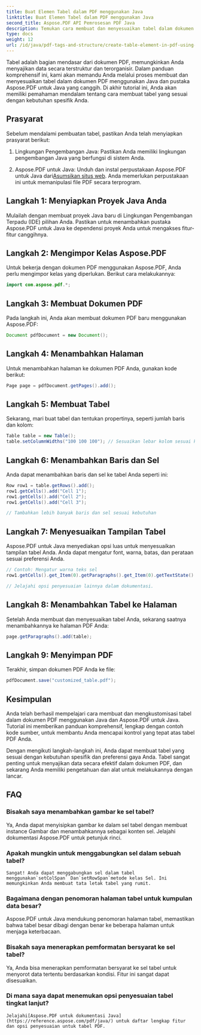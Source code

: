 ```yaml
---
title: Buat Elemen Tabel dalam PDF menggunakan Java
linktitle: Buat Elemen Tabel dalam PDF menggunakan Java
second_title: Aspose.PDF API Pemrosesan PDF Java
description: Temukan cara membuat dan menyesuaikan tabel dalam dokumen PDF menggunakan Java dan Aspose.PDF untuk Java. Ikuti panduan terperinci kami dengan contoh kode sumber untuk kontrol yang tepat atas tabel PDF Anda.
type: docs
weight: 12
url: /id/java/pdf-tags-and-structure/create-table-element-in-pdf-using-java/
---
```



Tabel adalah bagian mendasar dari dokumen PDF, memungkinkan Anda menyajikan data secara terstruktur dan terorganisir. Dalam panduan komprehensif ini, kami akan memandu Anda melalui proses membuat dan menyesuaikan tabel dalam dokumen PDF menggunakan Java dan pustaka Aspose.PDF untuk Java yang canggih. Di akhir tutorial ini, Anda akan memiliki pemahaman mendalam tentang cara membuat tabel yang sesuai dengan kebutuhan spesifik Anda.

## Prasyarat

Sebelum mendalami pembuatan tabel, pastikan Anda telah menyiapkan prasyarat berikut:

1. Lingkungan Pengembangan Java: Pastikan Anda memiliki lingkungan pengembangan Java yang berfungsi di sistem Anda.

2.  Aspose.PDF untuk Java: Unduh dan instal perpustakaan Aspose.PDF untuk Java dari[Asumsikan situs web](https://releases.aspose.com/pdf/java/). Anda memerlukan perpustakaan ini untuk memanipulasi file PDF secara terprogram.

## Langkah 1: Menyiapkan Proyek Java Anda

Mulailah dengan membuat proyek Java baru di Lingkungan Pengembangan Terpadu (IDE) pilihan Anda. Pastikan untuk menambahkan pustaka Aspose.PDF untuk Java ke dependensi proyek Anda untuk mengakses fitur-fitur canggihnya.

## Langkah 2: Mengimpor Kelas Aspose.PDF

Untuk bekerja dengan dokumen PDF menggunakan Aspose.PDF, Anda perlu mengimpor kelas yang diperlukan. Berikut cara melakukannya:

```java
import com.aspose.pdf.*;
```

## Langkah 3: Membuat Dokumen PDF

Pada langkah ini, Anda akan membuat dokumen PDF baru menggunakan Aspose.PDF:

```java
Document pdfDocument = new Document();
```

## Langkah 4: Menambahkan Halaman

Untuk menambahkan halaman ke dokumen PDF Anda, gunakan kode berikut:

```java
Page page = pdfDocument.getPages().add();
```

## Langkah 5: Membuat Tabel

Sekarang, mari buat tabel dan tentukan propertinya, seperti jumlah baris dan kolom:

```java
Table table = new Table();
table.setColumnWidths("100 100 100"); // Sesuaikan lebar kolom sesuai kebutuhan
```

## Langkah 6: Menambahkan Baris dan Sel

Anda dapat menambahkan baris dan sel ke tabel Anda seperti ini:

```java
Row row1 = table.getRows().add();
row1.getCells().add("Cell 1");
row1.getCells().add("Cell 2");
row1.getCells().add("Cell 3");

// Tambahkan lebih banyak baris dan sel sesuai kebutuhan
```

## Langkah 7: Menyesuaikan Tampilan Tabel

Aspose.PDF untuk Java menyediakan opsi luas untuk menyesuaikan tampilan tabel Anda. Anda dapat mengatur font, warna, batas, dan perataan sesuai preferensi Anda.

```java
// Contoh: Mengatur warna teks sel
row1.getCells().get_Item(0).getParagraphs().get_Item(0).getTextState().setForegroundColor(Color.getRed());

// Jelajahi opsi penyesuaian lainnya dalam dokumentasi.
```

## Langkah 8: Menambahkan Tabel ke Halaman

Setelah Anda membuat dan menyesuaikan tabel Anda, sekarang saatnya menambahkannya ke halaman PDF Anda:

```java
page.getParagraphs().add(table);
```

## Langkah 9: Menyimpan PDF

Terakhir, simpan dokumen PDF Anda ke file:

```java
pdfDocument.save("customized_table.pdf");
```

## Kesimpulan

Anda telah berhasil mempelajari cara membuat dan mengkustomisasi tabel dalam dokumen PDF menggunakan Java dan Aspose.PDF untuk Java. Tutorial ini memberikan panduan komprehensif, lengkap dengan contoh kode sumber, untuk membantu Anda mencapai kontrol yang tepat atas tabel PDF Anda.

Dengan mengikuti langkah-langkah ini, Anda dapat membuat tabel yang sesuai dengan kebutuhan spesifik dan preferensi gaya Anda. Tabel sangat penting untuk menyajikan data secara efektif dalam dokumen PDF, dan sekarang Anda memiliki pengetahuan dan alat untuk melakukannya dengan lancar.

## FAQ

### Bisakah saya menambahkan gambar ke sel tabel?
   Ya, Anda dapat menyisipkan gambar ke dalam sel tabel dengan membuat instance Gambar dan menambahkannya sebagai konten sel. Jelajahi dokumentasi Aspose.PDF untuk petunjuk rinci.

### Apakah mungkin untuk menggabungkan sel dalam sebuah tabel?
    Sangat! Anda dapat menggabungkan sel dalam tabel menggunakan`setColSpan` Dan`setRowSpan`metode kelas Sel. Ini memungkinkan Anda membuat tata letak tabel yang rumit.

### Bagaimana dengan penomoran halaman tabel untuk kumpulan data besar?
   Aspose.PDF untuk Java mendukung penomoran halaman tabel, memastikan bahwa tabel besar dibagi dengan benar ke beberapa halaman untuk menjaga keterbacaan.

### Bisakah saya menerapkan pemformatan bersyarat ke sel tabel?
   Ya, Anda bisa menerapkan pemformatan bersyarat ke sel tabel untuk menyorot data tertentu berdasarkan kondisi. Fitur ini sangat dapat disesuaikan.

### Di mana saya dapat menemukan opsi penyesuaian tabel tingkat lanjut?
    Jelajahi[Aspose.PDF untuk dokumentasi Java](https://reference.aspose.com/pdf/java/) untuk daftar lengkap fitur dan opsi penyesuaian untuk tabel PDF.